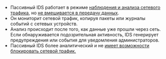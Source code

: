 - Пассивный IDS работает в режиме <ins>наблюдения и анализа сетевого трафика</ins>, но <ins>не вмешивается в передачу данных</ins>.
- Он мониторит сетевой трафик, копируя пакеты или журналы событий с сетевых устройств.
- Анализ происходит после того, как данные уже прошли через сеть. Если обнаруживается подозрительная активность, IDS генерирует предупреждения или события для уведомления администраторов.
- Пассивный IDS более аналитический и не <ins>имеет возможности блокировать сетевой трафик.</ins>
